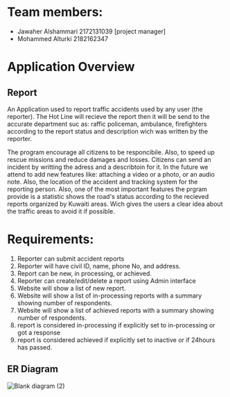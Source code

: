# Team members:

- Jawaher Alshammari 2172131039 [project manager]
- Mohammed Alturki 2182162347
          

# Application Overview
## Report

An Application used to report traffic accidents used by any user (the reporter). The Hot Line will recieve the report then it will be send to the accurate department suc as: raffic policeman, ambulance, firefighters according to the report status and description wich was written by the reporter. 

The program encourage all citizens to be responcibile. Also, to speed up rescue missions and reduce damages and losses. Citizens can send an incident by writting the adress and a describtoin for it. In the future we attend to add new features like: attaching a video or a photo, or an audio note. Also, the location of the accident and tracking system for the reporting person.
Also, one of the most important features the prgram provide is  a statistic shows the road's status according to the recieved reports organized by Kuwaiti areas.  Wich gives the users a clear idea about the traffic areas to avoid it if possible.   

# Requirements:

1.	Reporter can submit accident reports
2.	Reporter will have civil ID, name, phone No, and address.
3.	Report can be new, in processing, or achieved. 
4.	Reporter can create/edit/delete a report using Admin interface
5.	Website will show a list of new report.
6.	Website will show a list of in-processing reports with a summary showing number of respondents.
7.	Website will show a list of achieved reports with a summary showing number of respondents.
8.	report is considered in-processing if explicitly set to in-processing or got a response
9.	report is considered achieved if explicitly set to inactive or if 24hours has passed.



## ER Diagram

![Blank diagram (2)](https://user-images.githubusercontent.com/81953844/123880940-5c0c8b80-d94c-11eb-948e-666247aa8653.png)







